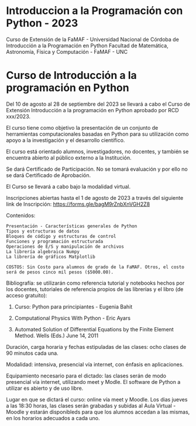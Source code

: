 # Introduccion a la Programación con Python - 2023
Curso de Extensión de la FaMAF - Universidad Nacional de Córdoba de Introducción a la Programación en Python
Facultad de Matemática, Astronomía, Física y Computación - FaMAF - UNC

# Curso de Introducción a la programación en Python

Del 10 de agosto al 28 de septiembre del 2023 se llevará a cabo el Curso de Extensión Introducción a la programación en Python aprobado por RCD xxx/2023. 

El curso tiene como objetivo la presentación de un conjunto de herramientas computacionales basadas en Python para su utilización como apoyo a la investigación y el desarrollo científico. 

El curso está orientado alumnos, investigadores, no docentes, y también se encuentra abierto al público externo a la Institución.

Se dará Certificado de Participación. No se tomará evaluación y por ello no se dará Certificado de Aprobación.

El Curso se llevará a cabo bajo la modalidad virtual.

Inscripciones abiertas hasta el 1 de agosto de 2023 a través del siguiente link de Inscripción:
https://forms.gle/bagM9rZnbXnVGH2Z8

Contenidos:

    Presentación - Características generales de Python
    Tipos y estructuras de datos
    Bloques de código y estructuras de control
    Funciones y programación estructurada
    Operaciones de E/S y manipulación de archivos
    La librería algebraica Numpy
    La librería de gráficos Matplotlib
    
    COSTOS: Sin Costo para alumnos de grado de la FaMAF. Otros, el costo será de pesos cinco mil pesos ($5000.00).
    
Bibliografía: se utilizarán como referencia tutorial y notebooks hechos por los docentes, tutoriales de referencia propios de las librerías y el libro (de acceso gratuito):

1. Curso: Python para principiantes - Eugenia Bahit

2. Computational Physics With Python - Eric Ayars

3. Automated Solution of Differential Equations by the Finite Element Method. Wells (Eds.) June 14, 2011

Duración, carga horaria y fechas estipuladas de las clases: ocho clases de 90 minutos cada una.

Modalidad: intensiva, presencial vía internet, con énfasis en aplicaciones.

Equipamiento necesario para el dictado: las clases serán de modo presencial vía internet, utilizando meet y Modle. El software de Python a utilizar es abierto y de uso libre.

Lugar en que se dictará el curso: online vía meet y Moodle.
Los dias jueves a las 18:30 horas, las clases serán grabadas y subidas al Aula Virtual - Moodle y estarán disponibleds para que los alumnos accedan a las mismas, en los horarios adecuados a cada uno.
